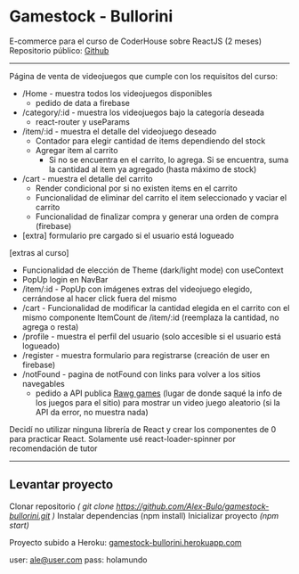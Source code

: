 # Gamestock - Bullorini
E-commerce para el curso de CoderHouse sobre ReactJS (2 meses)
Repositorio público: [Github](https://github.com/Alex-Bulo/gamestock-bullorini)
***

Página de venta de videojuegos que cumple con los requisitos del curso:
 - /Home - muestra todos los videojuegos disponibles 
	 - pedido de data a firebase
 - /category/:id - muestra los videojuegos bajo la categoría deseada
	 - react-router y useParams
 - /item/:id - muestra el detalle del videojuego deseado
	 - Contador para elegir cantidad de items dependiendo del stock
	 - Agregar item al carrito 
		 - Si no se encuentra en el carrito, lo agrega. Si se encuentra, suma la cantidad al item ya agregado (hasta máximo de stock)
- /cart - muestra el detalle del carrito
	 - Render condicional por si no existen items en el carrito
	 - Funcionalidad de eliminar del carrito el item seleccionado y vaciar el carrito
	 - Funcionalidad de finalizar compra y generar una orden de compra (firebase)
 - [extra] formulario pre cargado si el usuario está logueado

[extras al curso]
- Funcionalidad de elección de Theme (dark/light mode) con useContext
- PopUp login en NavBar
- /item/:id - PopUp con imágenes extras del videojuego elegido, cerrándose al hacer click fuera del mismo
 - /cart - Funcionalidad de modificar la cantidad elegida en el carrito con el mismo componente ItemCount de /item/:id (reemplaza la cantidad, no agrega o resta)
- /profile - muestra el perfil del usuario (solo accesible si el usuario está logueado)
- /register - muestra formulario para registrarse (creación de user en firebase)
- /notFound - pagina de notFound con links para volver a los sitios navegables
	- pedido a API publica [Rawg games](https://rawg.io/apidocs) (lugar de donde saqué la info de los juegos para el sitio) para mostrar un video juego aleatorio (si la API da error, no muestra nada)

Decidí no utilizar ninguna librería de React y crear los componentes de 0 para practicar React. Solamente usé react-loader-spinner por recomendación de tutor
***

## Levantar proyecto

Clonar repositorio *( git clone https://github.com/Alex-Bulo/gamestock-bullorini.git )*
Instalar dependencias (npm install)
Inicializar proyecto *(npm start)*

Proyecto subido a Heroku: [gamestock-bullorini.herokuapp.com](http://gamestock-bullorini.herokuapp.com/)

user: ale@user.com
pass: holamundo